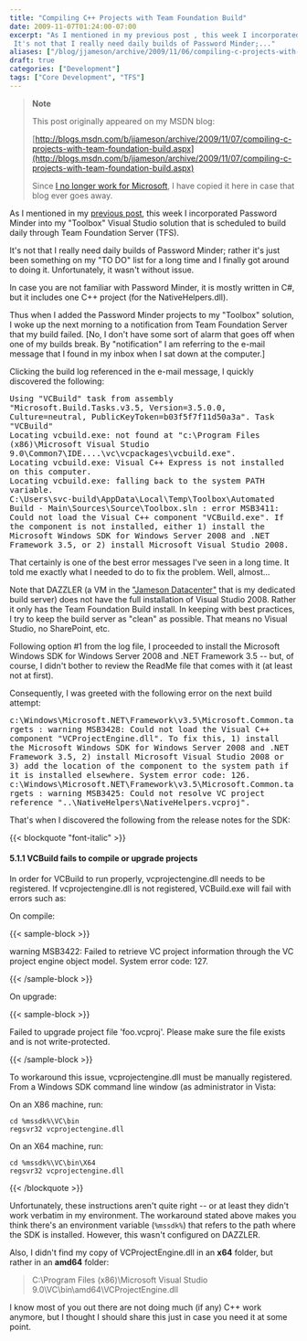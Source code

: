 ```yaml
---
title: "Compiling C++ Projects with Team Foundation Build"
date: 2009-11-07T01:24:00-07:00
excerpt: "As I mentioned in my previous post , this week I incorporated Password Minder into my \"Toolbox\" Visual Studio solution that is scheduled to build daily through Team Foundation Server (TFS). 
 It's not that I really need daily builds of Password Minder;..."
aliases: ["/blog/jjameson/archive/2009/11/06/compiling-c-projects-with-team-foundation-build.aspx"]
draft: true
categories: ["Development"]
tags: ["Core Development", "TFS"]
---
```


> **Note**
>
> This post originally appeared on my MSDN blog:
>
> [http://blogs.msdn.com/b/jjameson/archive/2009/11/07/compiling-c-projects-with-team-foundation-build.aspx](http://blogs.msdn.com/b/jjameson/archive/2009/11/07/compiling-c-projects-with-team-foundation-build.aspx)
>
> Since [I no longer work for Microsoft](/blog/jjameson/2011/09/02/last-day-with-microsoft), I have copied it here in case that blog                 ever goes away.

As I mentioned in my [previous post](/blog/jjameson/2009/11/07/using-password-minder-to-manage-your-passwords), this week I incorporated Password Minder into my "Toolbox"         Visual Studio solution that is scheduled to build daily through Team Foundation         Server (TFS).

It's not that I really need daily builds of Password Minder; rather it's just been         something on my "TO DO" list for a long time and I finally got around to doing it.         Unfortunately, it wasn't without issue.

In case you are not familiar with Password Minder, it is mostly written in C#, but         it includes one C++ project (for the NativeHelpers.dll).

Thus when I added the Password Minder projects to my "Toolbox" solution, I woke         up the next morning to a notification from Team Foundation Server that my build         failed. [No, I don't have some sort of alarm that goes off when one of my builds         break. By "notification" I am referring to the e-mail message that I found in my         inbox when I sat down at the computer.]

Clicking the build log referenced in the e-mail message, I quickly discovered the         following:

<samp>            Using "VCBuild" task from assembly "Microsoft.Build.Tasks.v3.5, Version=3.5.0.0,
Culture=neutral, PublicKeyToken=b03f5f7f11d50a3a". Task "VCBuild"<br>
Locating vcbuild.exe: not found at "c:\Program Files (x86)\Microsoft Visual Studio
9.0\Common7\IDE\..\..\vc\vcpackages\vcbuild.exe".<br>
Locating vcbuild.exe: Visual C++ Express is not installed on this computer.<br>
Locating vcbuild.exe: falling back to the system PATH variable.<br>
C:\Users\svc-build\AppData\Local\Temp\Toolbox\Automated Build - Main\Sources\Source\Toolbox.sln
: error MSB3411: Could not load the Visual C++ component "VCBuild.exe". If the component
is not installed, either 1) install the Microsoft Windows SDK for Windows Server
2008 and .NET Framework 3.5, or 2) install Microsoft Visual Studio 2008.</samp>

That certainly is one of the best error messages I've seen in a long time. It told         me exactly what I needed to do to fix the problem. Well, almost...

Note that DAZZLER (a VM in the ["Jameson Datacenter"](/blog/jjameson/2009/09/14/the-jameson-datacenter) that is my dedicated build server) does not have the         full installation of Visual Studio 2008. Rather it only has the Team Foundation         Build install. In keeping with best practices, I try to keep the build server as         "clean" as possible. That means no Visual Studio, no SharePoint, etc.

Following option #1 from the log file, I proceeded to install the Microsoft Windows         SDK for Windows Server 2008 and .NET Framework 3.5 -- but, of course, I didn't bother         to review the ReadMe file that comes with it (at least not at first).

Consequently, I was greeted with the following error on the next build attempt:

<samp>            c:\Windows\Microsoft.NET\Framework\v3.5\Microsoft.Common.targets : warning MSB3428:
Could not load the Visual C++ component "VCProjectEngine.dll". To fix this, 1) install
the Microsoft Windows SDK for Windows Server 2008 and .NET Framework 3.5, 2) install
Microsoft Visual Studio 2008 or 3) add the location of the component to the system
path if it is installed elsewhere. System error code: 126.<br>
c:\Windows\Microsoft.NET\Framework\v3.5\Microsoft.Common.targets : warning MSB3425:
Could not resolve VC project reference "..\NativeHelpers\NativeHelpers.vcproj".</samp>

That's when I discovered the following from the release notes for the SDK:

{{< blockquote "font-italic" >}}

#### 5.1.1 VCBuild fails to compile or upgrade projects

In order for VCBuild to run properly, vcprojectengine.dll needs to be registered.             If vcprojectengine.dll is not registered, VCBuild.exe will fail with errors such             as:

On compile:

{{< sample-block >}}

warning MSB3422: Failed to retrieve VC project information through                 the VC project engine object model. System error code: 127.

{{< /sample-block >}}

On upgrade:

{{< sample-block >}}

Failed to upgrade project file 'foo.vcproj'. Please make sure the                 file exists and is not write-protected.

{{< /sample-block >}}

To workaround this issue, vcprojectengine.dll must be manually registered.             From a Windows SDK command line window (as administrator in Vista:

On an X86 machine, run:

```
cd %mssdk%\VC\bin
regsvr32 vcprojectengine.dll
```

On an X64 machine, run:

```
cd %mssdk%\VC\bin\X64
regsvr32 vcprojectengine.dll
```

{{< /blockquote >}}

Unfortunately, these instructions aren't quite right -- or at least they didn't         work verbatim in my environment. The workaround stated above makes you think there's         an environment variable (`%mssdk%`) that refers to the path where the         SDK is installed. However, this wasn't configured on DAZZLER.

Also, I didn't find my copy of VCProjectEngine.dll in an **x64** folder,         but rather in an **amd64** folder:

> C:\Program Files (x86)\Microsoft Visual Studio 9.0\VC\bin\amd64\VCProjectEngine.dll

I know most of you out there are not doing much (if any) C++ work anymore, but I         thought I should share this just in case you need it at some point.

